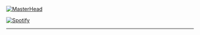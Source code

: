 [![MasterHead](https://i.pinimg.com/originals/77/ca/a3/77caa32884d735d439ade45ba37feaf2.gif)](https://arjuncvinod.github.io)

[![Spotify](https://novatorem.bgstatic.vercel.app/api/spotify)](https://open.spotify.com/user/11153360645)

---
